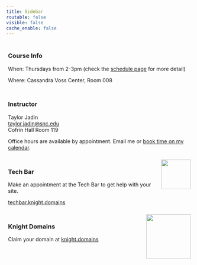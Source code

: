 ```yaml
---
title: Sidebar
routable: false
visible: false
cache_enable: false
---
```

<div style="
  padding: 5px;">
<h3>Course Info</h3>
<p>
  When: Thursdays from 2-3pm (check the <a href="/schedule">schedule page</a> for more detail)
  
  Where: Cassandra Voss Center, Room 008
</p>
</div>

<div style="
  padding: 5px;">
<h3>Instructor</h3>
<p>
Taylor Jadin <br>
<a href="mailto:taylor.jadin@snc.edu">taylor.jadin@snc.edu</a> <br>
Cofrin Hall Room 119
</p>
<p>
Office hours are available by appointment. Email me or <a href="https://www.meetingbird.com/l/taylorjadin/digciz">book time on my calendar</a>.
</p>
</div>

<div style="
  padding: 5px;">
<img src="/user/pages/sidebar/techbar.png" style="width:80px;float:right;">
<h3>Tech Bar</h3>
<p>Make an appointment at the Tech Bar to get help with your site.</p>
<p> <a href="https://techbar.knight.domains">techbar.knight.domains</a> </p>
</div>

<div style="
  padding: 5px;">
<img src="/user/pages/sidebar/knightdomains.png" style="width:120px;float:right;">
<h3>Knight Domains</h3>
<p>Claim your domain at <a href="https://knight.domains">knight.domains</a></p>
</div>
